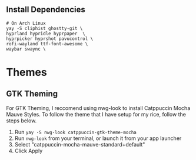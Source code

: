 ## Install Dependencies
```
# On Arch Linux
yay -S cliphist ghostty-git \
hyprland hypridle hyprpaper  \
hyprpicker hyprshot pavucontrol \
rofi-wayland ttf-font-awesome \
waybar swaync \
```

# Themes

## GTK Theming
For GTK Theming, I reccomend using nwg-look to install Catppuccin Mocha Mauve Styles. To follow the theme that I have setup for my rice, follow the steps below.

1. Run `yay -S nwg-look catppuccin-gtk-theme-mocha`
2. Run `nwg-look` from your terminal, or launch it from your app launcher
3. Select "catppuccin-mocha-mauve-standard+default"
4. Click Apply
